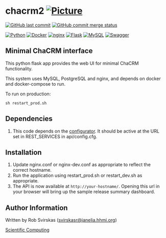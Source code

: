 # chacrm2 [![Picture](https://raw.github.com/janelia-flyem/janelia-flyem.github.com/master/images/HHMI_Janelia_Color_Alternate_180x40.png)](http://www.janelia.org)

[![GitHub last commit](https://img.shields.io/github/last-commit/JaneliaSciComp/chacrm2.svg)](https://github.com/JaneliaSciComp/chacrm2)
[![GitHub commit merge status](https://img.shields.io/github/commit-status/badges/shields/master/5d4ab86b1b5ddfb3c4a70a70bd19932c52603b8c.svg)](https://github.com/JaneliaSciComp/chacrm2)

[![Python](https://img.shields.io/badge/Python-FFD43B?style=for-the-badge&logo=python&logoColor=blue)](https://www.python.org/)
[![Docker](https://img.shields.io/badge/Docker-2CA5E0?style=for-the-badge&logo=docker&logoColor=white)](https://www.docker.com/)
[![nginx](https://img.shields.io/badge/Nginx-009639?style=for-the-badge&logo=nginx&logoColor=white)](https://www.nginx.com/)
[![Flask](https://img.shields.io/badge/Flask-000000?style=for-the-badge&logo=flask&logoColor=white)](https://flask.palletsprojects.com/en/2.2.x/)
[![MySQL](https://img.shields.io/badge/PostgreSQL-316192?style=for-the-badge&logo=postgresql&logoColor=white)](https://www.postgresql.org/)
[![Swagger](https://img.shields.io/badge/Swagger-85EA2D?style=for-the-badge&logo=Swagger&logoColor=white)](https://swagger.io/)

## Minimal ChaCRM interface

This python flask app provides the web UI for minimal ChaCRM functionality.

This system uses MySQL, PostgreSQL and nginx, and depends on docker and docker-compose
to run.

To run on production:

    sh restart_prod.sh
   
## Dependencies

1. This code depends on the [configurator](https://github.com/JaneliaSciComp/configurator). It should be active at the URL set in REST_SERVICES in api/config.cfg.

## Installation

1. Update nginx.conf or nginx-dev.conf as appropriate to reflect the correct hostname.
2. Run the application using restart_prod.sh or restart_dev.sh as appropriate.
3. The API is now available at `http://your-hostname/`. Opening this url in your browser will bring up the sample release summary dashboard.

## Author Information
Written by Rob Svirskas (<svirskasr@janelia.hhmi.org>)

[Scientific Computing](http://www.janelia.org/research-resources/computing-resources)  
